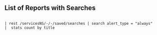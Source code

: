 ## List of Reports with Searches

```spl

| rest /servicesNS/-/-/saved/searches | search alert_type = "always" 
|  stats count by title

```
